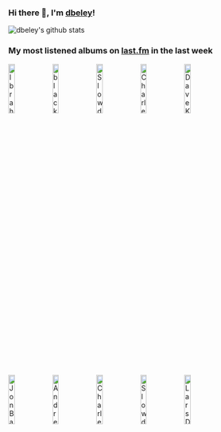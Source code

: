 ### Hi there 👋, I'm [dbeley](https://dbeley.ovh/en)!

![dbeley's github stats](https://github-readme-stats.vercel.app/api?username=dbeley)

### My most listened albums on [last.fm](https://www.last.fm/user/d_beley) in the last week

[<img src='https://lastfm.freetls.fastly.net/i/u/300x300/d605cb413a18e414840e37ad8bffb6be.jpg' width='16%' height='16%' alt='Ibrahim Maalouf - 40 Melodies'>](https://www.last.fm/music/ibrahim%2bmaalouf/40%2bmelodies)&nbsp;
[<img src='https://lastfm.freetls.fastly.net/i/u/300x300/67a4d6e9f3425753c90e0eb0e2d19c7c.jpg' width='16%' height='16%' alt='black midi - Cavalcade'>](https://www.last.fm/music/black%2bmidi/cavalcade)&nbsp;
[<img src='https://lastfm.freetls.fastly.net/i/u/300x300/1863c131c717666e030c94880e1cce53.jpg' width='16%' height='16%' alt='Slowdive - Souvlaki'>](https://www.last.fm/music/slowdive/souvlaki)&nbsp;
[<img src='https://lastfm.freetls.fastly.net/i/u/300x300/d20c4ea631804b2ba27f51df61d85058.jpg' width='16%' height='16%' alt='Charles Lloyd - The Water Is Wide'>](https://www.last.fm/music/charles%2blloyd/the%2bwater%2bis%2bwide)&nbsp;
[<img src='https://lastfm.freetls.fastly.net/i/u/300x300/3216adc0336b35570cfbb59ca5dcc1c6.jpg' width='16%' height='16%' alt='Dave Koz & Cory Wong - The Golden Hour'>](https://www.last.fm/music/dave%2bkoz%2b%2526%2bcory%2bwong/the%2bgolden%2bhour)&nbsp;
<br>
[<img src='https://lastfm.freetls.fastly.net/i/u/300x300/3525227936f39d6c6bd7b53a695076f7.jpg' width='16%' height='16%' alt='Jon Batiste - Hollywood Africans'>](https://www.last.fm/music/jon%2bbatiste/hollywood%2bafricans)&nbsp;
[<img src='https://lastfm.freetls.fastly.net/i/u/300x300/f71f5ebebd3e02ad098fffb9966eecab.jpg' width='16%' height='16%' alt='Andrew Hill - Black Fire'>](https://www.last.fm/music/andrew%2bhill/black%2bfire)&nbsp;
[<img src='https://lastfm.freetls.fastly.net/i/u/300x300/e9bd01dbb2d9437ac328b4591e8f92d5.jpg' width='16%' height='16%' alt='Charles Lloyd - Forest Flower / Soundtrack'>](https://www.last.fm/music/charles%2blloyd/forest%2bflower%2b%252f%2bsoundtrack)&nbsp;
[<img src='https://lastfm.freetls.fastly.net/i/u/300x300/6d2bde846a5933b29985d754166cee18.jpg' width='16%' height='16%' alt='Slowdive - Just for a Day'>](https://www.last.fm/music/slowdive/just%2bfor%2ba%2bday)&nbsp;
[<img src='https://lastfm.freetls.fastly.net/i/u/300x300/d550f2c421c74bd18655b1b4768b1d9f.jpg' width='16%' height='16%' alt='Lars Danielsson & Leszek Możdżer - Pasodoble'>](https://www.last.fm/music/lars%2bdanielsson%2b%2526%2bleszek%2bmo%25c5%25bcd%25c5%25bcer/pasodoble)&nbsp;
<br>
